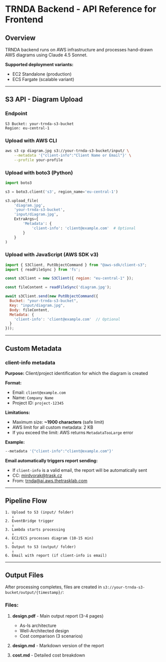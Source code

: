# TRNDA Backend - API Reference for Frontend

## Overview

TRNDA backend runs on AWS infrastructure and processes hand-drawn AWS diagrams using Claude 4.5 Sonnet.

**Supported deployment variants:**
- EC2 Standalone (production)
- ECS Fargate (scalable variant)

---

## S3 API - Diagram Upload

### Endpoint
```
S3 Bucket: your-trnda-s3-bucket
Region: eu-central-1
```

### Upload with AWS CLI

```bash
aws s3 cp diagram.jpg s3://your-trnda-s3-bucket/input/ \
    --metadata '{"client-info":"Client Name or Email"}' \
    --profile your-profile
```

### Upload with boto3 (Python)

```python
import boto3

s3 = boto3.client('s3', region_name='eu-central-1')

s3.upload_file(
    'diagram.jpg',
    'your-trnda-s3-bucket',
    'input/diagram.jpg',
    ExtraArgs={
        'Metadata': {
            'client-info': 'client@example.com'  # Optional
        }
    }
)
```

### Upload with JavaScript (AWS SDK v3)

```javascript
import { S3Client, PutObjectCommand } from "@aws-sdk/client-s3";
import { readFileSync } from 'fs';

const s3Client = new S3Client({ region: "eu-central-1" });

const fileContent = readFileSync('diagram.jpg');

await s3Client.send(new PutObjectCommand({
  Bucket: "your-trnda-s3-bucket",
  Key: "input/diagram.jpg",
  Body: fileContent,
  Metadata: {
    'client-info': 'client@example.com'  // Optional
  }
}));
```

---

## Custom Metadata

### client-info metadata

**Purpose:** Client/project identification for which the diagram is created

**Format:**
- Email: `client@example.com`
- Name: `Company Name`
- Project ID: `project-12345`

**Limitations:**
- Maximum size: **~1900 characters** (safe limit)
- AWS limit for all custom metadata: 2 KB
- If you exceed the limit: AWS returns `MetadataTooLarge` error

**Example:**
```bash
--metadata '{"client-info":"client@example.com"}'
```

**Email automatically triggers report sending:**
- If `client-info` is a valid email, the report will be automatically sent
- CC: mirdvorak@trask.cz
- From: trnda@ai.aws.thetrasklab.com

---

## Pipeline Flow

```
1. Upload to S3 (input/ folder)
   ↓
2. EventBridge trigger
   ↓
3. Lambda starts processing
   ↓
4. EC2/ECS processes diagram (10-15 min)
   ↓
5. Output to S3 (output/ folder)
   ↓
6. Email with report (if client-info is email)
```

---

## Output Files

After processing completes, files are created in `s3://your-trnda-s3-bucket/output/{timestamp}/`:

### Files:

1. **design.pdf** - Main output report (3-4 pages)
   - As-Is architecture
   - Well-Architected design
   - Cost comparison (3 scenarios)

2. **design.md** - Markdown version of the report

3. **cost.md** - Detailed cost breakdown
